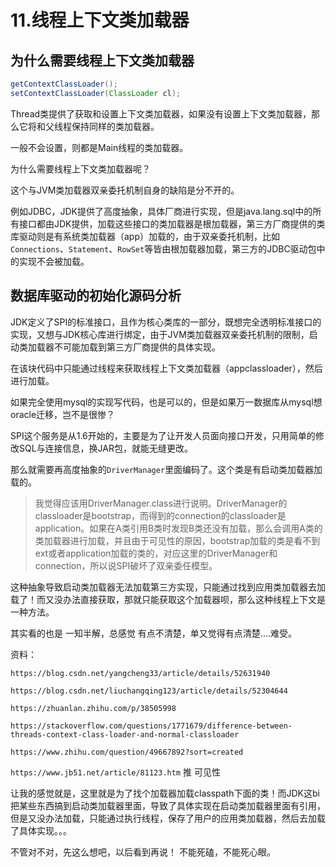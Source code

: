 # 11.线程上下文类加载器

## 为什么需要线程上下文类加载器

```java
getContextClassLoader();
setContextClassLoader(ClassLoader cl);
```

Thread类提供了获取和设置上下文类加载器，如果没有设置上下文类加载器，那么它将和父线程保持同样的类加载器。

一般不会设置，则都是Main线程的类加载器。

为什么需要线程上下文类加载器呢？

这个与JVM类加载器双亲委托机制自身的缺陷是分不开的。

例如JDBC，JDK提供了高度抽象，具体厂商进行实现，但是java.lang.sql中的所有接口都由JDK提供，加载这些接口的类加载器是根加载器，第三方厂商提供的类库驱动则是有系统类加载器（app）加载的，由于双亲委托机制，比如`Connections`、`Statement`、`RowSet`等皆由根加载器加载，第三方的JDBC驱动包中的实现不会被加载。

## 数据库驱动的初始化源码分析

JDK定义了SPI的标准接口，且作为核心类库的一部分，既想完全透明标准接口的实现，又想与JDK核心库进行绑定，由于JVM类加载器双亲委托机制的限制，启动类加载器不可能加载到第三方厂商提供的具体实现。

在该块代码中只能通过线程来获取线程上下文类加载器（appclassloader），然后进行加载。

如果完全使用mysql的实现写代码，也是可以的，但是如果万一数据库从mysql想oracle迁移，岂不是很惨？

SPI这个服务是从1.6开始的，主要是为了让开发人员面向接口开发，只用简单的修改SQL与连接信息，换JAR包，就能无缝更改。

那么就需要再高度抽象的`DriverManager`里面编码了。这个类是有启动类加载器加载的。


> 我觉得应该用DriverManager.class进行说明。DriverManager的classloader是bootstrap，而得到的connection的classloader是application。如果在A类引用B类时发现B类还没有加载，那么会调用A类的类加载器进行加载，并且由于可见性的原因，bootstrap加载的类是看不到ext或者application加载的类的，对应这里的DriverManager和connection，所以说SPI破坏了双亲委任模型。

这种抽象导致启动类加载器无法加载第三方实现，只能通过找到应用类加载器去加载了！而又没办法直接获取，那就只能获取这个加载器呗，那么这种线程上下文是一种方法。


其实看的也是 一知半解，总感觉 有点不清楚，单又觉得有点清楚....难受。


资料：

`https://blog.csdn.net/yangcheng33/article/details/52631940`

`https://blog.csdn.net/liuchangqing123/article/details/52304644`

`https://zhuanlan.zhihu.com/p/38505998`

`https://stackoverflow.com/questions/1771679/difference-between-threads-context-class-loader-and-normal-classloader`

`https://www.zhihu.com/question/49667892?sort=created`


`https://www.jb51.net/article/81123.htm` 推 可见性


让我的感觉就是，这里就是为了找个加载器加载classpath下面的类！而JDK这bi把某些东西搞到启动类加载器里面，导致了具体实现在启动类加载器里面有引用，但是又没办法加载，只能通过执行线程，保存了用户的应用类加载器，然后去加载了具体实现。。。

不管对不对，先这么想吧，以后看到再说！ 不能死磕，不能死心眼。
